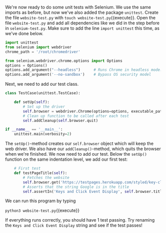 We're now ready to do some unit tests with Selenium. We use the same imports as before, but now we've also added the package `unittest`. Create the file `website-test.py` with `touch website-test.py`{{execute}}. Open the file `website-test.py` and add all dependencies like we did in the step before in `selenium-test.py`. Make sure to add the line `import unittest` this time, as we've done below.

```python
import unittest
from selenium import webdriver
chrome_path = '/root/chromedriver'

from selenium.webdriver.chrome.options import Options
options = Options()
options.add_argument("--headless")      # Runs Chrome in headless mode.
options.add_argument('--no-sandbox')    # Bypass OS security model
```

Next, we need to add our test class. 
```python
class TestCase(unittest.TestCase):

    def setUp(self):
        # Set up the driver
        self.browser = webdriver.Chrome(options=options, executable_path=chrome_path)
        # Clean up function to be called after each test
        self.addCleanup(self.browser.quit)

if __name__ == '__main__':
    unittest.main(verbosity=2)
```

The `setUp()`-method creates our `self.browser` object which will keep the web driver. We also have our `addCleanup()`-method, which quits the browser when we're finished. We now need to add our test. Below the `setUp()` function on the same indentation level, we add our first test:

```python
    # First test
    def testPageTitle(self):
        # Fetches the website
        self.browser.get('https://testpages.herokuapp.com/styled/key-click-display-test.html')
        # Asserts that the string Google is in the title
        self.assertIn('Keys and Click Event Display', self.browser.title)
```

We can run this program by typing

`python3 website-test.py`{{execute}}

If everything runs correctly, you should have 1 test passing. Try renaming the `Keys and Click Event Display` string and see if the test passes!

